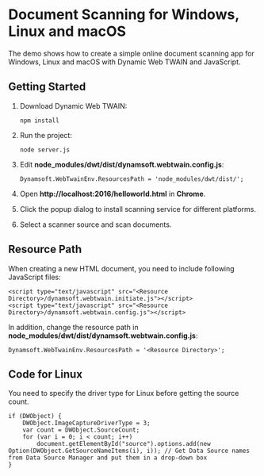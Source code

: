 # Document Scanning for Windows, Linux and macOS
The demo shows how to create a simple online document scanning app for Windows, Linux and macOS with Dynamic Web TWAIN and JavaScript.

## Getting Started
1. Download Dynamic Web TWAIN:

    ```
    npm install
    ```
2. Run the project:

    ```
    node server.js
    ```
3. Edit **node_modules/dwt/dist/dynamsoft.webtwain.config.js**:
 
    ```
    Dynamsoft.WebTwainEnv.ResourcesPath = 'node_modules/dwt/dist/';
    ```
4. Open **http://localhost:2016/helloworld.html** in **Chrome**.
5. Click the popup dialog to install scanning service for different platforms.
6. Select a scanner source and scan documents.


## Resource Path
When creating a new HTML document, you need to include following JavaScript files:

```
<script type="text/javascript" src="<Resource Directory>/dynamsoft.webtwain.initiate.js"></script>
<script type="text/javascript" src="<Resource Directory>/dynamsoft.webtwain.config.js"></script>
```
In addition, change the resource path in **node_modules/dwt/dist/dynamsoft.webtwain.config.js**:

```
Dynamsoft.WebTwainEnv.ResourcesPath = '<Resource Directory>';
```

## Code for Linux
You need to specify the driver type for Linux before getting the source count.

```
if (DWObject) {
    DWObject.ImageCaptureDriverType = 3;
    var count = DWObject.SourceCount;
    for (var i = 0; i < count; i++)
        document.getElementById("source").options.add(new Option(DWObject.GetSourceNameItems(i), i)); // Get Data Source names from Data Source Manager and put them in a drop-down box
}
```

